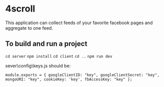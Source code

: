 # 4scroll

This application can collect feeds of your favorite facebook pages and aggregate to one feed.

## To build and run a project

 `cd server`
 `npm install`
 `cd client`
 `cd ..`
 `npm run dev`

sever\config\keys.js should be:

`module.exports = {
    googleClientID: "key",
    googleClientSecret: "key",
    mongoURI: "key",
    cookieKey: 'key',
    fbAccessKey: "key"
};`
